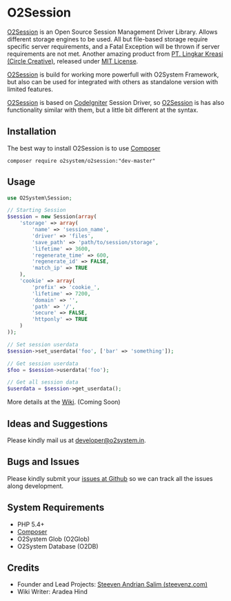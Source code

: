 O2Session
=====
[O2Session][3] is an Open Source Session Management Driver Library. 
Allows different storage engines to be used. 
All but file-based storage require specific server requirements, and a Fatal Exception will be thrown if server requirements are not met. 
Another amazing product from [PT. Lingkar Kreasi (Circle Creative)][1], released under [MIT License][4].

[O2Session][3] is build for working more powerfull with O2System Framework, but also can be used for integrated with others as standalone version with limited features.

[O2Session][3] is based on [CodeIgniter][10] Session Driver, so [O2Session][3] is has also functionality similar with them, but a little bit different at the syntax.

Installation
------------
The best way to install O2Session is to use [Composer][7]
```
composer require o2system/o2session:"dev-master"
```

Usage
-----
```php
use O2System\Session;

// Starting Session
$session = new Session(array(
    'storage' => array(
        'name' => 'session_name',
        'driver' => 'files',
        'save_path' => 'path/to/session/storage',
        'lifetime' => 3600,
        'regenerate_time' => 600,
        'regenerate_id' => FALSE,
        'match_ip' => TRUE
    ),
    'cookie' => array(
        'prefix' => 'cookie_',
        'lifetime' => 7200,
        'domain' => '',
        'path' => '/',
        'secure' => FALSE,
        'httponly' => TRUE
    )
));

// Set session userdata
$session->set_userdata('foo', ['bar' => 'something']);

// Get session userdata
$foo = $session->userdata('foo');

// Get all session data
$userdata = $session->get_userdata();
```

More details at the [Wiki][6]. (Coming Soon)

Ideas and Suggestions
---------------------
Please kindly mail us at [developer@o2system.in][9].

Bugs and Issues
---------------
Please kindly submit your [issues at Github][5] so we can track all the issues along development.

System Requirements
-------------------
- PHP 5.4+
- [Composer][10]
- O2System Glob (O2Glob)
- O2System Database (O2DB)

Credits
-------
* Founder and Lead Projects: [Steeven Andrian Salim (steevenz.com)][8]
* Wiki Writer: Aradea Hind

[1]: http://circle-creative.com
[2]: http://o2system.in
[3]: http://o2system.in/features/o2session
[4]: http://o2system.in/features/o2session/license
[5]: http://github.com/circlecreative/o2session/issues
[6]: http://github.com/circlecreative/o2session/wiki
[7]: https://packagist.org/packages/o2system/o2session
[8]: http://steevenz.com
[9]: mailto:developer@o2system.in
[10]: https://getcomposer.org
[11]: http://codeigniter.com
